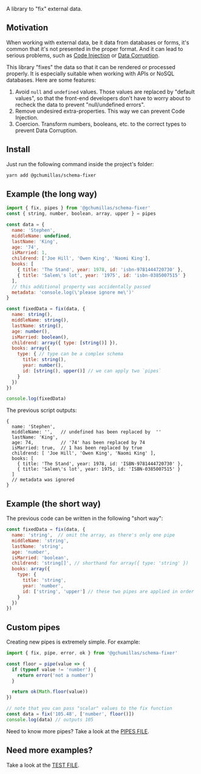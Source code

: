 A library to "fix" external data.

## Motivation

When working with external data, be it data from databases or forms, it's common that it's not presented in the proper format. And it can lead to serious problems, such as [Code Injection](https://en.wikipedia.org/wiki/Code_injection) or [Data Corruption](https://en.wikipedia.org/wiki/Data_corruption).

This library "fixes" the data so that it can be rendered or processed properly. It is especially suitable when working with APIs or NoSQL databases. Here are some features:

1. Avoid `null` and `undefined` values. Those values are replaced by "default values", so that the front-end developers don't have to worry about to recheck the data to prevent "null/undefined errors".
2. Remove undesired extra-properties. This way we can prevent Code Injection.
3. Coercion. Transform numbers, booleans, etc. to the correct types to prevent Data Corruption.

## Install

Just run the following command inside the project's folder:

```bash
yarn add @gchumillas/schema-fixer
```

## Example (the long way)

```js
import { fix, pipes } from '@gchumillas/schema-fixer'
const { string, number, boolean, array, upper } = pipes

const data = {
  name: 'Stephen',
  middleName: undefined,
  lastName: 'King',
  age: '74',
  isMarried: 1,
  childrend: ['Joe Hill', 'Owen King', 'Naomi King'],
  books: [
    { title: 'The Stand', year: 1978, id: 'isbn-9781444720730' },
    { title: 'Salem\'s lot', year: '1975', id: 'isbn-0385007515' }
  ],
  // this additional property was accidentally passed
  metadata: 'console.log(\'please ignore me\')'
}

const fixedData = fix(data, {
  name: string(),
  middleName: string(),
  lastName: string(),
  age: number(),
  isMarried: boolean(),
  childrend: array({ type: [string()] }),
  books: array({
    type: { // type can be a complex schema
      title: string(),
      year: number(),
      id: [string(), upper()] // we can apply two `pipes`
    }
  })
})

console.log(fixedData)
```

The previous script outputs:
```
{
  name: 'Stephen',
  middleName: '',   // undefined has been replaced by  ''
  lastName: 'King',
  age: 74,          // '74' has been replaced by 74
  isMarried: true,  // 1 has been replaced by true
  childrend: [ 'Joe Hill', 'Owen King', 'Naomi King' ],
  books: [
    { title: 'The Stand', year: 1978, id: 'ISBN-9781444720730' },
    { title: 'Salem\'s lot', year: 1975, id: 'ISBN-0385007515' }
  ]
  // metadata was ignored
}
```

## Example (the short way)

The previous code can be written in the following "short way":
```js
const fixedData = fix(data, {
  name: 'string',  // omit the array, as there's only one pipe
  middleName: 'string',
  lastName: 'string',
  age: 'number',
  isMarried: 'boolean',
  childrend: 'string[]', // shorthand for array({ type: 'string' })
  books: array({
    type: {
      title: 'string',
      year: 'number',
      id: ['string', 'upper'] // these two pipes are applied in order
    }
  })
})
```

## Custom pipes

Creating new pipes is extremely simple. For example:

```js
import { fix, pipe, error, ok } from '@gchumillas/schema-fixer'

const floor = pipe(value => {
  if (typeof value != 'number') {
    return error('not a number')
  }

  return ok(Math.floor(value))
})

// note that you can pass "scalar" values to the fix function
const data = fix('105.48', ['number', floor()])
console.log(data) // outputs 105
```

Need to know more pipes? Take a look at the [PIPES FILE](./src/pipes.js).

## Need more examples?

Take a look at the [TEST FILE](./src/index.test.js).
